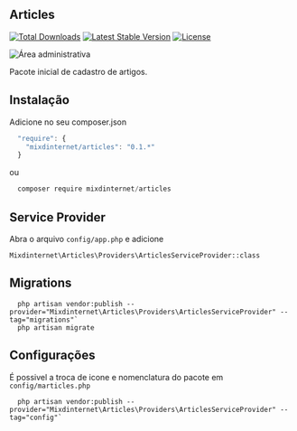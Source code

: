 ## Articles

[![Total Downloads](https://poser.pugx.org/mixdinternet/articles/d/total.svg)](https://packagist.org/packages/mixdinternet/articles)
[![Latest Stable Version](https://poser.pugx.org/mixdinternet/articles/v/stable.svg)](https://packagist.org/packages/mixdinternet/articles)
[![License](https://poser.pugx.org/mixdinternet/articles/license.svg)](https://packagist.org/packages/mixdinternet/articles)

![Área administrativa](http://mixd.com.br/github/ce4422be811a606f574a9e0a0bbb7130.png "Área administrativa")

Pacote inicial de cadastro de artigos.

## Instalação

Adicione no seu composer.json

```js
  "require": {
    "mixdinternet/articles": "0.1.*"
  }
```

ou

```js
  composer require mixdinternet/articles
```

## Service Provider

Abra o arquivo `config/app.php` e adicione

`Mixdinternet\Articles\Providers\ArticlesServiceProvider::class`

## Migrations

```
  php artisan vendor:publish --provider="Mixdinternet\Articles\Providers\ArticlesServiceProvider" --tag="migrations"`
  php artisan migrate
```

## Configurações

É possivel a troca de icone e nomenclatura do pacote em `config/marticles.php`

```
  php artisan vendor:publish --provider="Mixdinternet\Articles\Providers\ArticlesServiceProvider" --tag="config"`
```